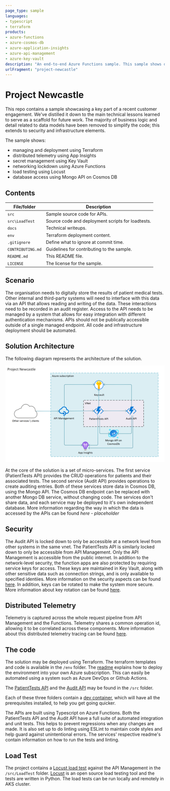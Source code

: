 ```yaml
---
page_type: sample
languages:
- typescript
- terraform
products:
- azure-functions
- azure-cosmos-db
- azure-application-insights
- azure-api-management
- azure-key-vault
description: "An end-to-end Azure Functions sample. This sample shows distributed telemetry, secret management, networking lockdown, deployment, and load testing."
urlFragment: "project-newcastle"
---
```


# Project Newcastle

This repo contains a sample showcasing a key part of a recent customer engagement. We've distilled it down to the main technical lessons learned to serve as a scaffold for future work. The majority of business logic and detail related to data models have been removed to simplify the code; this extends to security and infrastructure elements.

The sample shows:

- managing and deployment using Terraform
- distributed telemetry using App Insights
- secret management using Key Vault
- networking lockdown using Azure Functions
- load testing using Locust
- database access using Mongo API on Cosmos DB

## Contents

| File/folder       | Description                                       |
|-------------------|---------------------------------------------------|
| `src`             | Sample source code for APIs.                      |
| `src\LoadTest`    | Source code and deployment scripts for loadtests. |
| `docs`            | Technical writeups.                               |
| `env`             | Terraform deployment content.                     |
| `.gitignore`      | Define what to ignore at commit time.             |
| `CONTRIBUTING.md` | Guidelines for contributing to the sample.        |
| `README.md`       | This README file.                                 |
| `LICENSE`         | The license for the sample.                       |

## Scenario

The organisation needs to digitally store the results of patient medical tests. Other internal and third-party systems will need to interface with this data via an API that allows reading and writing of the data. These interactions need to be recorded in an audit register. Access to the API needs to be managed by a system that allows for easy integration with different authentication mechanisms. APIs should not be publically accessible outside of a single managed endpoint. All code and infrastructure deployment should be automated.

## Solution Architecture

The following diagram represents the architecture of the solution.

![Solution Architecture](./docs/images/ProjectArchitecture.png)

At the core of the solution is a set of micro-services. The first service (PatientTests API) provides the CRUD operations for patients and their associated tests. The second service (Audit API) provides operations to create auditing entries. Both of these services store data in Cosmos DB, using the Mongo API. The Cosmos DB endpoint can be replaced with another Mongo DB service, without changing code. The services don't share data, and each service may be deployed to it's own independent database. More information regarding the way in which the data is accessed by the APIs can be found *here - placeholder*

## Security

The Audit API is locked down to only be accessible at a network level from other systems in the same vnet. The PatientTests API is similarly locked down to only be accessible from API Management.  Only the API Management is accessible from the public internet. In addition to the network-level security, the function apps are also protected by requiring service keys for access. These keys are maintained in Key Vault, along with other sensitive data such as connection strings, and is only available to specified identiies. More information on the security aspects can be found [here](./docs/security_pattern.md). In addition, keys can be rotated to make the system more secure. More information about key rotation can be found [here](./docs/key_rotation.md).

## Distributed Telemetry

Telemetry is captured across the whole request pipeline from API Management and the Functions. Telemetry shares a common operation id, allowing it to be correlated across these components. More information about this distributed telemetry tracing can be found [here](docs/distributed_telemetry.md).

## The code

The solution may be deployed using Terraform. The terraform templates and code is available in the `/env` folder. The [readme](./env/readme.md) explains how to deploy the environment into your own Azure subscription. This can easily be automated using a system such as Azure DevOps or Github Actions.

The [PatientTests API](./src/PatientTestsApi/readme.md) and the [Audit API](./src/AuditApi/readme.md) may be found in the `/src` folder.

Each of these three folders contain a [dev container](https://code.visualstudio.com/docs/remote/containers), which will have all the prerequisites installed, to help you get going quicker.

The APIs are built using Typescript on Azure Functions. Both the PatientTests API and the Audit API have a full suite of automated integration and unit tests. This helps to prevent regressions when any changes are made. It is also set up to do linting using ESLint to maintain code styles and help guard against unintentional errors. The services' respective readme's contain information on how to run the tests and linting.

## Load Test

The project contains a [Locust load test](./src/LoadTest/README.md) against the API Management in the `/src/LoadTest` folder. [Locust](https://locust.io/) is an open source load testing tool and the tests are written in Python. The load tests can be run locally and remotely in AKS cluster.

